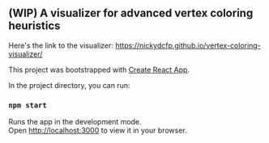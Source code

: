## (WIP) A visualizer for advanced vertex coloring heuristics
Here's the link to the visualizer: https://nickydcfp.github.io/vertex-coloring-visualizer/

This project was bootstrapped with [Create React App](https://github.com/facebook/create-react-app).

In the project directory, you can run:

### `npm start`

Runs the app in the development mode.\
Open [http://localhost:3000](http://localhost:3000) to view it in your browser.

